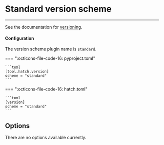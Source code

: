 # Standard version scheme

-----

See the documentation for [versioning](../../version.md#updating).

#### Configuration

The version scheme plugin name is `standard`.

=== ":octicons-file-code-16: pyproject.toml"

    ```toml
    [tool.hatch.version]
    scheme = "standard"
    ```

=== ":octicons-file-code-16: hatch.toml"

    ```toml
    [version]
    scheme = "standard"
    ```

## Options

There are no options available currently.
